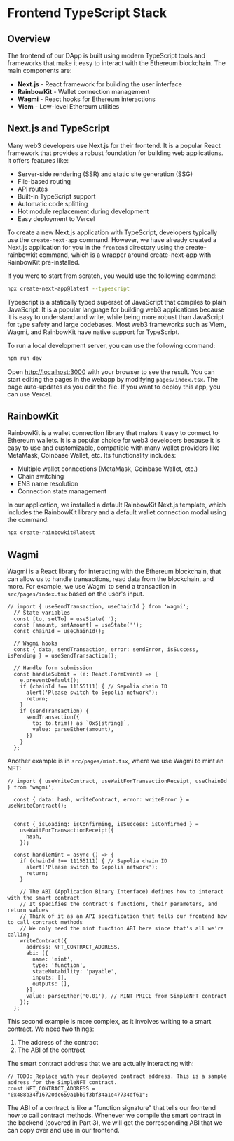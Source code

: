 # Frontend TypeScript Stack

## Overview

The frontend of our DApp is built using modern TypeScript tools and frameworks that make it easy to interact with the Ethereum blockchain. The main components are:

- **Next.js** - React framework for building the user interface
- **RainbowKit** - Wallet connection management
- **Wagmi** - React hooks for Ethereum interactions
- **Viem** - Low-level Ethereum utilities

## Next.js and TypeScript

Many web3 developers use Next.js for their frontend. It is a popular React framework that provides a robust foundation for building web applications. It offers features like:

- Server-side rendering (SSR) and static site generation (SSG)
- File-based routing
- API routes
- Built-in TypeScript support
- Automatic code splitting
- Hot module replacement during development
- Easy deployment to Vercel

To create a new Next.js application with TypeScript, developers typically use the `create-next-app` command. However, we have already created a Next.js application for you in the `frontend` directory using the create-rainbowkit command, which is a wrapper around create-next-app with RainbowKit pre-installed.

If you were to start from scratch, you would use the following command:
```bash
npx create-next-app@latest --typescript
```

Typescript is a statically typed superset of JavaScript that compiles to plain JavaScript. It is a popular language for building web3 applications because it is easy to understand and write, while being more robust than JavaScript for type safety and large codebases. Most web3 frameworks such as Viem, Wagmi, and RainbowKit have native support for TypeScript.

To run a local development server, you can use the following command:
```bash
npm run dev
```

Open [http://localhost:3000](http://localhost:3000) with your browser to see the result. You can start editing the pages in the webapp by modifying `pages/index.tsx`. The page auto-updates as you edit the file. If you want to deploy this app, you can use Vercel.


## RainbowKit

RainbowKit is a wallet connection library that makes it easy to connect to Ethereum wallets. It is a popular choice for web3 developers because it is easy to use and customizable, compatible with many wallet providers like MetaMask, Coinbase Wallet, etc. Its functionality includes:
- Multiple wallet connections (MetaMask, Coinbase Wallet, etc.)
- Chain switching
- ENS name resolution
- Connection state management

In our application, we installed a default RainbowKit Next.js template, which includes the RainbowKit library and a default wallet connection modal using the command:

```bash
npx create-rainbowkit@latest
```

## Wagmi

Wagmi is a React library for interacting with the Ethereum blockchain, that can allow us to handle transactions, read data from the blockchain, and more. For example, we use Wagmi to send a transaction in `src/pages/index.tsx` based on the user's input.

```tsx
// import { useSendTransaction, useChainId } from 'wagmi';
  // State variables
  const [to, setTo] = useState('');
  const [amount, setAmount] = useState('');
  const chainId = useChainId();

  // Wagmi hooks
  const { data, sendTransaction, error: sendError, isSuccess, isPending } = useSendTransaction();

  // Handle form submission
  const handleSubmit = (e: React.FormEvent) => {
    e.preventDefault();
    if (chainId !== 11155111) { // Sepolia chain ID
      alert('Please switch to Sepolia network');
      return;
    }
    if (sendTransaction) {
      sendTransaction({
        to: to.trim() as `0x${string}`,
        value: parseEther(amount),
      })
    }
  };
```

Another example is in `src/pages/mint.tsx`, where we use Wagmi to mint an NFT:

```tsx
// import { useWriteContract, useWaitForTransactionReceipt, useChainId } from 'wagmi';

  const { data: hash, writeContract, error: writeError } = useWriteContract();
  

  const { isLoading: isConfirming, isSuccess: isConfirmed } =
    useWaitForTransactionReceipt({
      hash,
    });

  const handleMint = async () => {
    if (chainId !== 11155111) { // Sepolia chain ID
      alert('Please switch to Sepolia network');
      return;
    }

    // The ABI (Application Binary Interface) defines how to interact with the smart contract
    // It specifies the contract's functions, their parameters, and return values
    // Think of it as an API specification that tells our frontend how to call contract methods
    // We only need the mint function ABI here since that's all we're calling
    writeContract({
      address: NFT_CONTRACT_ADDRESS,
      abi: [{
        name: 'mint',
        type: 'function',
        stateMutability: 'payable',
        inputs: [],
        outputs: [],
      }],
      value: parseEther('0.01'), // MINT_PRICE from SimpleNFT contract
    });
  };
```

This second example is more complex, as it involves writing to a smart contract. We need two things:
1. The address of the contract
2. The ABI of the contract

The smart contract address that we are actually interacting with:
```tsx
// TODO: Replace with your deployed contract address. This is a sample address for the SimpleNFT contract.
const NFT_CONTRACT_ADDRESS = "0x488b34f16720dc659a1bb9f3bf34a1e47734df61";
```

The ABI of a contract is like a "function signature" that tells our frontend how to call contract methods. Whenever we compile the smart contract in the backend (covered in Part 3), we will get the corresponding ABI that we can copy over and use in our frontend.